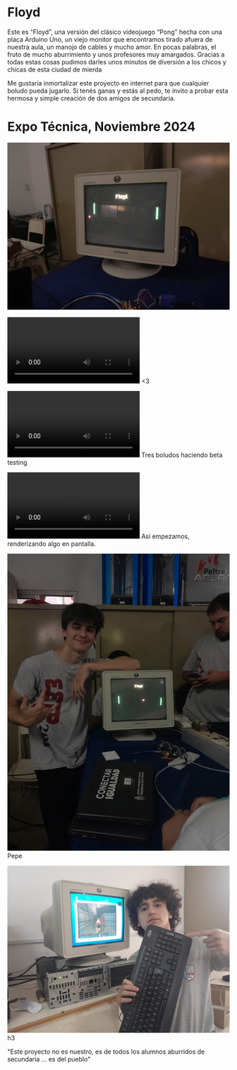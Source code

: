 # Floyd
Este es “Floyd”, una versión del clásico videojuego “Pong” hecha con una placa Arduino Uno, un viejo monitor que encontramos tirado afuera de nuestra aula, un manojo de cables y mucho amor. En pocas palabras, el fruto de mucho aburrimiento y unos profesores muy amargados. Gracias a todas estas cosas pudimos darles unos minutos de diversión a los chicos y chicas de esta ciudad de mierda

Me gustaría inmortalizar este proyecto en internet para que cualquier boludo pueda jugarlo. Si tenés ganas y estás al pedo, te invito a probar esta hermosa y simple creación de dos amigos de secundaria.


# Expo Técnica, Noviembre 2024


![floyd](<imagenes/WhatsApp Image 2025-03-02 at 14.39.16.jpeg>)

<video controls src="imagenes/gameplay.mp4" title="gameplay"></video>
<3

<video controls src="imagenes/gato.mp4" title="beta testing"></video>
Tres boludos haciendo beta testing

<video controls src="imagenes/render.mp4" title="Inicios"></video>
Así empezamos, renderizando algo en pantalla.

![pepe](<imagenes/WhatsApp Image 2025-03-02 at 14.39.18.jpeg>)
Pepe

![h3](imagenes/Untitled.jpeg)
h3 

"Este proyecto no es nuestro, es de todos los alumnos aburridos de secundaria ... es del pueblo"